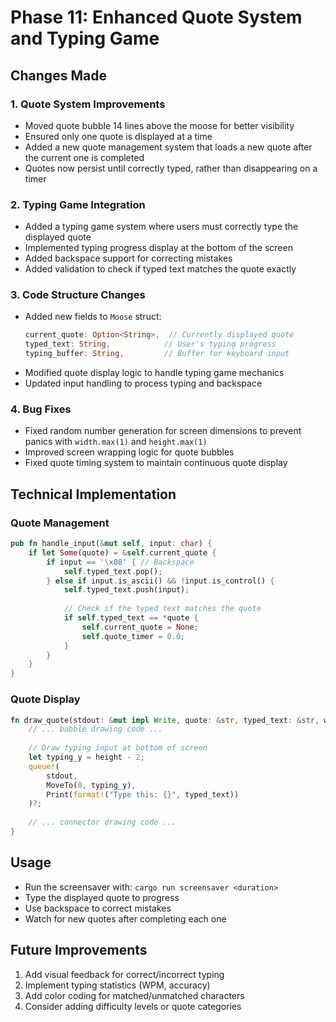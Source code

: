 # Phase 11: Enhanced Quote System and Typing Game

## Changes Made

### 1. Quote System Improvements
- Moved quote bubble 14 lines above the moose for better visibility
- Ensured only one quote is displayed at a time
- Added a new quote management system that loads a new quote after the current one is completed
- Quotes now persist until correctly typed, rather than disappearing on a timer

### 2. Typing Game Integration
- Added a typing game system where users must correctly type the displayed quote
- Implemented typing progress display at the bottom of the screen
- Added backspace support for correcting mistakes
- Added validation to check if typed text matches the quote exactly

### 3. Code Structure Changes
- Added new fields to `Moose` struct:
  ```rust
  current_quote: Option<String>,  // Currently displayed quote
  typed_text: String,            // User's typing progress
  typing_buffer: String,         // Buffer for keyboard input
  ```
- Modified quote display logic to handle typing game mechanics
- Updated input handling to process typing and backspace

### 4. Bug Fixes
- Fixed random number generation for screen dimensions to prevent panics with `width.max(1)` and `height.max(1)`
- Improved screen wrapping logic for quote bubbles
- Fixed quote timing system to maintain continuous quote display

## Technical Implementation

### Quote Management
```rust
pub fn handle_input(&mut self, input: char) {
    if let Some(quote) = &self.current_quote {
        if input == '\x08' { // Backspace
            self.typed_text.pop();
        } else if input.is_ascii() && !input.is_control() {
            self.typed_text.push(input);
            
            // Check if the typed text matches the quote
            if self.typed_text == *quote {
                self.current_quote = None;
                self.quote_timer = 0.0;
            }
        }
    }
}
```

### Quote Display
```rust
fn draw_quote(stdout: &mut impl Write, quote: &str, typed_text: &str, width: u16, height: u16, moose: &Moose) -> io::Result<()> {
    // ... bubble drawing code ...
    
    // Draw typing input at bottom of screen
    let typing_y = height - 2;
    queue!(
        stdout,
        MoveTo(0, typing_y),
        Print(format!("Type this: {}", typed_text))
    )?;
    
    // ... connector drawing code ...
}
```

## Usage
- Run the screensaver with: `cargo run screensaver <duration>`
- Type the displayed quote to progress
- Use backspace to correct mistakes
- Watch for new quotes after completing each one

## Future Improvements
1. Add visual feedback for correct/incorrect typing
2. Implement typing statistics (WPM, accuracy)
3. Add color coding for matched/unmatched characters
4. Consider adding difficulty levels or quote categories 